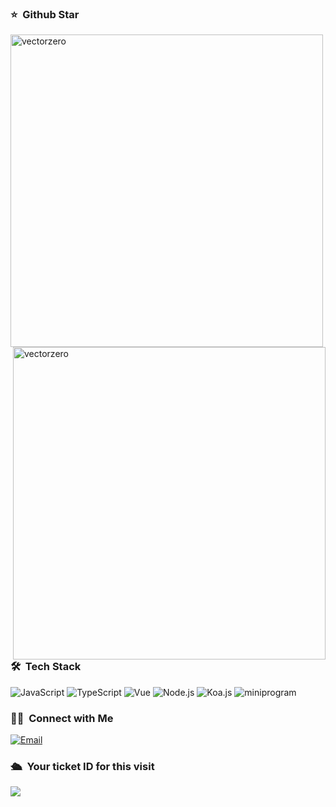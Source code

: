 ### ⭐️ &nbsp;Github Star

<img align="left" width="500px" alt="vectorzero" src="https://github-readme-stats.vercel.app/top-langs?username=vectorzero&count_private=true&show_icons=true"/>
<img align="right" width="500px" alt="vectorzero" src="https://github-readme-stats.vercel.app/api?username=vectorzero&show_icons=true&locale=en" />

### 🛠 &nbsp;Tech Stack
![JavaScript](https://img.shields.io/badge/-JavaScript-333333?style=flat&logo=javascript)
![TypeScript](https://img.shields.io/badge/-TypeScript-333333?style=flat&logo=typescript)
![Vue](https://img.shields.io/badge/-Vue-333333?style=flat&logo=vue.js)
![Node.js](https://img.shields.io/badge/-Node-333333?style=flat&logo=node.js)
![Koa.js](https://img.shields.io/badge/-Koa2-333333?style=flat&logo=koa.js)
![miniprogram](https://img.shields.io/badge/-Miniprogram-333333?style=flat&logo=wechat)

### 🤝🏻 &nbsp;Connect with Me
<a href="mailto:linxianliang@live.com"><img alt="Email" src="https://img.shields.io/badge/linxianliang@live.com-blue?style=flat-square&logo=gmail"></a>


### 🛳 &nbsp;Your ticket ID for this visit
<img src="https://profile-counter.glitch.me/vectorzero/count.svg" />


